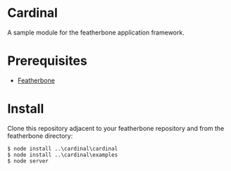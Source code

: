 Cardinal
========
A sample module for the featherbone application framework.

# Prerequisites
* [Featherbone](https://github.com/jrogelstad/featherbone)
  
# Install

Clone this repository adjacent to your featherbone repository and from the featherbone directory:

```text
$ node install ..\cardinal\cardinal
$ node install ..\cardinal\examples
$ node server
```

